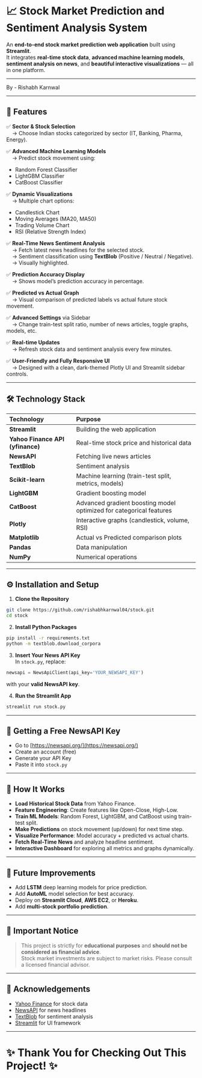 # 📈 Stock Market Prediction and Sentiment Analysis System

An **end-to-end stock market prediction web application** built using **Streamlit**.  
It integrates **real-time stock data**, **advanced machine learning models**, **sentiment analysis on news**, and **beautiful interactive visualizations** — all in one platform.

---

By - Rishabh Karnwal

---

## 🚀 Features

✅ **Sector & Stock Selection**  
&nbsp;&nbsp;&nbsp;&nbsp;→ Choose Indian stocks categorized by sector (IT, Banking, Pharma, Energy).

✅ **Advanced Machine Learning Models**  
&nbsp;&nbsp;&nbsp;&nbsp;→ Predict stock movement using:
- Random Forest Classifier
- LightGBM Classifier
- CatBoost Classifier

✅ **Dynamic Visualizations**  
&nbsp;&nbsp;&nbsp;&nbsp;→ Multiple chart options:
- Candlestick Chart
- Moving Averages (MA20, MA50)
- Trading Volume Chart
- RSI (Relative Strength Index)

✅ **Real-Time News Sentiment Analysis**  
&nbsp;&nbsp;&nbsp;&nbsp;→ Fetch latest news headlines for the selected stock.  
&nbsp;&nbsp;&nbsp;&nbsp;→ Sentiment classification using **TextBlob** (Positive / Neutral / Negative).  
&nbsp;&nbsp;&nbsp;&nbsp;→ Visually highlighted.

✅ **Prediction Accuracy Display**  
&nbsp;&nbsp;&nbsp;&nbsp;→ Shows model’s prediction accuracy in percentage.

✅ **Predicted vs Actual Graph**  
&nbsp;&nbsp;&nbsp;&nbsp;→ Visual comparison of predicted labels vs actual future stock movement.

✅ **Advanced Settings** via Sidebar  
&nbsp;&nbsp;&nbsp;&nbsp;→ Change train-test split ratio, number of news articles, toggle graphs, models, etc.

✅ **Real-time Updates**  
&nbsp;&nbsp;&nbsp;&nbsp;→ Refresh stock data and sentiment analysis every few minutes.

✅ **User-Friendly and Fully Responsive UI**  
&nbsp;&nbsp;&nbsp;&nbsp;→ Designed with a clean, dark-themed Plotly UI and Streamlit sidebar controls.

---

## 🛠️ Technology Stack

| Technology | Purpose |
|:-----------|:--------|
| **Streamlit** | Building the web application |
| **Yahoo Finance API (yfinance)** | Real-time stock price and historical data |
| **NewsAPI** | Fetching live news articles |
| **TextBlob** | Sentiment analysis |
| **Scikit-learn** | Machine learning (train-test split, metrics, models) |
| **LightGBM** | Gradient boosting model |
| **CatBoost** | Advanced gradient boosting model optimized for categorical features |
| **Plotly** | Interactive graphs (candlestick, volume, RSI) |
| **Matplotlib** | Actual vs Predicted comparison plots |
| **Pandas** | Data manipulation |
| **NumPy** | Numerical operations |

---

## ⚙️ Installation and Setup

1. **Clone the Repository**  
```bash
git clone https://github.com/rishabhkarnwal04/stock.git
cd stock
```

2. **Install Python Packages**  
```bash
pip install -r requirements.txt
python -m textblob.download_corpora
```

3. **Insert Your News API Key**  
In `stock.py`, replace:
```python
newsapi = NewsApiClient(api_key='YOUR_NEWSAPI_KEY')
```
with your **valid NewsAPI key**.

4. **Run the Streamlit App**  
```bash
streamlit run stock.py
```

---

## 🔑 Getting a Free NewsAPI Key

- Go to [https://newsapi.org/](https://newsapi.org/)
- Create an account (free)
- Generate your API Key
- Paste it into `stock.py`

---

## 🧪 How It Works

- **Load Historical Stock Data** from Yahoo Finance.
- **Feature Engineering**: Create features like Open-Close, High-Low.
- **Train ML Models**: Random Forest, LightGBM, and CatBoost using train-test split.
- **Make Predictions** on stock movement (up/down) for next time step.
- **Visualize Performance**: Model accuracy + predicted vs actual charts.
- **Fetch Real-Time News** and analyze headline sentiment.
- **Interactive Dashboard** for exploring all metrics and graphs dynamically.

---

## 💬 Future Improvements

- Add **LSTM** deep learning models for price prediction.
- Add **AutoML** model selection for best accuracy.
- Deploy on **Streamlit Cloud**, **AWS EC2**, or **Heroku**.
- Add **multi-stock portfolio prediction**.

---

## 📢 Important Notice

> This project is strictly for **educational purposes** and **should not be considered as financial advice**.  
> Stock market investments are subject to market risks. Please consult a licensed financial advisor.

---

## 🙌 Acknowledgements

- [Yahoo Finance](https://finance.yahoo.com/) for stock data
- [NewsAPI](https://newsapi.org/) for news headlines
- [TextBlob](https://textblob.readthedocs.io/en/dev/) for sentiment analysis
- [Streamlit](https://streamlit.io/) for UI framework

---

# ✨ Thank You for Checking Out This Project! ✨
